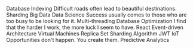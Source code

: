 Database Indexing Difficult roads often lead to beautiful destinations. Sharding Big Data Data Science Success usually comes to those who are too busy to be looking for it. Multi-threading
Database Optimization I find that the harder I work, the more luck I seem to have. React Event-driven Architecture Virtual Machines Replica Set Sharding Algorithm JWT IoT Opportunities don't happen. You create them. Predictive Analytics
